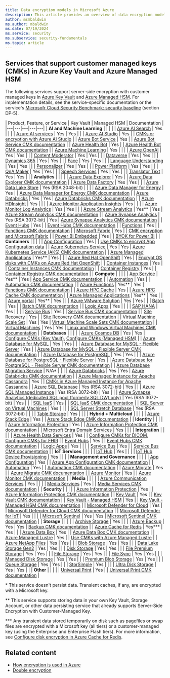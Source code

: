 ```yaml
---
title: Data encryption models in Microsoft Azure
description: This article provides an overview of data encryption models In Microsoft Azure.
author: msmbaldwin
ms.author: mbaldwin
ms.date: 07/19/2024
ms.service: security
ms.subservice: security-fundamentals
ms.topic: article
---
```


## Services that support customer managed keys (CMKs) in Azure Key Vault and Azure Managed HSM

The following services support server-side encryption with customer managed keys in [Azure Key Vault](/azure/key-vault/) and [Azure Managed HSM](/azure/key-vault/managed-hsm/). For implementation details, see the service-specific documentation or the service's [Microsofr Cloud Security Benchmark: security baseline](/security/benchmark/azure/baselines/) (section DP-5).

| Product, Feature, or Service | Key Vault | Managed HSM | Documentation |
|---|---|---|---|---|
| **AI and Machine Learning** | | | |
| [Azure AI Search](/azure/search/) | Yes | | |
| [Azure AI services](/azure/cognitive-services/) | Yes | Yes | |
| [Azure AI Studio](/azure/ai-studio) | Yes | | [CMKs or encryption with Azure AI Studio](/azure/ai-studio/concepts/encryption-keys-portal) |
| [Azure Bot Service](/azure/bot-service/) | Yes | | [Azure Bot Service CMK documentation](/bot-service/bot-service-encryption#customer-managed-keys-with-azure-key-vault) |
| [Azure Health Bot](/azure/health-bot/) | Yes | | [Azure Health Bot CMK documentation](/azure/health-bot/cmk) |
| [Azure Machine Learning](/azure/machine-learning/) | Yes | | |
| [Azure OpenAI](/azure/ai-services/openai/) | Yes | Yes | |
| [Content Moderator](/azure/cognitive-services/content-moderator/) | Yes | Yes | |
| [Dataverse](/powerapps/maker/data-platform/) | Yes | Yes | |
| [Dynamics 365](/dynamics365/) | Yes | Yes | |
| [Face](/azure/cognitive-services/face/) | Yes | Yes | |
| [Language Understanding](/azure/cognitive-services/luis/) | Yes | Yes | |
| [Personalizer](/azure/cognitive-services/personalizer/) | Yes | Yes | |
| [Power Platform](/power-platform/) | Yes | Yes | |
| [QnA Maker](/azure/cognitive-services/qnamaker/) | Yes | Yes | |
| [Speech Services](/azure/cognitive-services/speech-service/) | Yes | Yes | |
| [Translator Text](/azure/cognitive-services/translator/) | Yes | Yes | |
| **Analytics** | | | |
| [Azure Data Explorer](/azure/data-explorer/) | Yes | | [Azure Data Explorer CMK documentation](/data-explorer/customer-managed-keys-portal) |
| [Azure Data Factory](/azure/data-factory/) | Yes | Yes | |
| [Azure Data Lake Store](/azure/data-lake-store/) | Yes (RSA 2048-bit) | | |
| [Azure Data Manager for Energy](/azure/energy-data-services/) | Yes | | [Azure Data Manager for Energy CMK documentation](/azure/energy-data-services/how-to-manage-data-security-and-encryption) |
| [Azure Databricks](/azure/databricks/) | Yes | Yes | [Azure Databricks CMK documentation](/databricks/security/keys/customer-managed-key-managed-services-azure) |
| [Azure HDInsight](/azure/hdinsight/) | Yes | | |
| [Azure Monitor Application Insights](/azure/azure-monitor/app/) | Yes | | |
| [Azure Monitor Log Analytics](/azure/azure-monitor/logs/) | Yes | Yes | |
| [Azure Stream Analytics](/azure/stream-analytics/) | Yes\*\* | Yes | [Azure Stream Analytics CMK documentation](/stream-analytics/data-protection) |
| [Azure Synapse Analytics](/azure/synapse-analytics/) | Yes (RSA 3072-bit) | Yes | [Azure Synapse Analytics CMK documentation](/azure/synapse-analytics/security/workspaces-encryption) |
| [Event Hubs](/azure/event-hubs/) | Yes | | [Event Hubs CMK documentation](/event-hubs/configure-customer-managed-key) |
| [Functions](/azure/azure-functions/) | Yes | | [Functions CMK documentation](/azure/azure-functions/configure-encrypt-at-rest-using-cmk) |
| [Microsoft Fabric](/fabric) | Yes | | [CMK encryption and Microsoft Fabric](/fabric/security/security-scenario#customer-managed-key-cmk-encryption-and-microsoft-fabric) |
| [Power BI Embedded](/power-bi) | Yes | | [BYOK for Power BI](/power-bi/enterprise/service-encryption-byok) |
| **Containers** | | | |
| [App Configuration](/azure/azure-app-configuration/) | Yes | | [Use CMKs to encrypt App Configuration data](/azure/azure-app-configuration/concept-customer-managed-keys) |
| [Azure Kubernetes Service](/azure/aks/) | Yes | Yes | [Azure Kubernetes Service (AKS) CMK documentation](/azure/aks/enable-host-encryption) |
| [Azure Managed Applications](/azure/azure-resource-manager/managed-applications/) | Yes\*\* | Yes | |
| [Azure Red Hat OpenShift](/azure/openshift/) | Yes | | [Encrypt OS disks with CMKs on Azure Red Hat OpenShift](/azure/openshift/howto-byok) |
| [Container Instances](/azure/container-instances/) | Yes | | [Container Instances CMK documentation](/container-instances/container-instances-encrypt-data#encrypt-data-with-a-customer-managed-key) |
| [Container Registry](/azure/container-registry/) | Yes | | [Container Registry CMK documentation](/container-registry/container-registry-customer-managed-keys) |
| **Compute** | | | |
| [App Service](/azure/app-service/) | Yes\*\* | Yes | [App Service CMK documentation](/app-service/configure-encrypt-at-rest-using-cmk) |
| [Automation](/azure/automation/) | Yes | | [Automation CMK documentation](/automation/automation-secure-asset-encryption) |
| [Azure Functions](/azure/azure-functions/) | Yes\*\* | Yes | [Functions CMK documentation](/azure/azure-functions/configure-encrypt-at-rest-using-cmk) |
| [Azure HPC Cache](/azure/hpc-cache/) | Yes | | [Azure HPC Cache CMK documentation](/azure/hpc-cache/customer-keys) |
| [Azure Managed Applications](/azure/azure-resource-manager/managed-applications/) | Yes\*\* | Yes | |
| [Azure portal](/azure/azure-portal/) | Yes\*\* | Yes | |
| [Azure VMware Solution](/azure/azure-vmware/) | Yes | Yes | |
| [Batch](/azure/batch/) | Yes | | [Batch CMK documentation](/azure/batch/batch-customer-managed-key) |
| [Logic Apps](/azure/logic-apps/) | Yes | | |
| [SAP HANA](/azure/sap/large-instances/hana-overview-architecture) | Yes | | |
| [Service Bus](/azure/service-bus-messaging/) | Yes | | [Service Bus CMK documentation](/service-bus-messaging/configure-customer-managed-key) |
| [Site Recovery](/azure/site-recovery/) | Yes | | [Site Recovery CMK documentation](/azure/site-recovery/azure-to-azure-how-to-enable-replication-cmk-disks) |
| [Virtual Machine Scale Set](/azure/virtual-machine-scale-sets/) | Yes | Yes | [Virtual Machine Scale Sets CMK documentation](/virtual-machines/linux/disk-encryption-key-vault) |
| [Virtual Machines](/azure/virtual-machines/) | Yes | Yes | [Linux and Windows Virtual Machines CMK documentation](/azure/virtual-machines/disk-encryption#customer-managed-keys) |
| **Databases** | | | |
| [Azure Cosmos DB](/azure/cosmos-db/) | Yes | Yes | [Configure CMKs (Key Vault)](/azure/cosmos-db/how-to-setup-cmk), [Configure CMKs (Managed HSM)](/azure/cosmos-db/how-to-setup-customer-managed-keys-mhsm) |
| [Azure Database for MySQL](/azure/mysql/) | Yes | Yes | |
| [Azure Database for MySQL - Flexible Server](/azure/mysql/flexible-server/) | Yes | | [Azure Database for MySQL - Flexible Server CMK documentation](/azure/mysql/flexible-server/concepts-customer-managed-key) |
| [Azure Database for PostgreSQL](/azure/postgresql/) | Yes | Yes | |
| [Azure Database for PostgreSQL - Flexible Server](/azure/postgresql/flexible-server/) | Yes | | [Azure Database for PostgreSQL - Flexible Server CMK documentation](/azure/postgresql/flexible-server/concepts-data-encryption) |
| [Azure Database Migration Service](/azure/dms/) | N/A\* | | |
| [Azure Databricks](/azure/databricks/) | Yes | Yes | [Azure Databricks CMK documentation](/databricks/security/keys/customer-managed-key-managed-services-azure) |
| [Azure Managed Instance for Apache Cassandra](/azure/managed-instance-apache-cassandra/) | Yes | | [CMKs in Azure Managed Instance for Apache Cassandra](/azure/managed-instance-apache-cassandra/customer-managed-keys) |
| [Azure SQL Database](/azure/azure-sql/database/) | Yes (RSA 3072-bit) | Yes | |
| [Azure SQL Managed Instance](/azure/azure-sql/managed-instance/) | Yes (RSA 3072-bit) | Yes | |
| [Azure Synapse Analytics (dedicated SQL pool (formerly SQL DW) only)](/azure/synapse-analytics/) | Yes (RSA 3072-bit) | Yes | |
| [SQL IaaS](/azure/virtual-machines/sql/) | Yes | | [SQL IaaS CMK documentation](/azure/virtual-machines/disks-enable-customer-managed-keys-portal) |
| [SQL Server on Virtual Machines](/azure/virtual-machines/windows/sql/) | Yes | | |
| [SQL Server Stretch Database](/sql/sql-server/stretch-database/) | Yes (RSA 3072-bit) | | |
| [Table Storage](/azure/storage/tables/) | Yes | | |
| **Hybrid + Multicloud** | | | |
| [Azure Stack Edge](/azure/databox-online/) | Yes | | [Azure Stack Edge CMK documentation](/azure/databox-online/azure-stack-edge-pro-r-security#protect-data-at-rest) |
| **Identity** | | | |
| [Azure Information Protection](/azure/information-protection/) | Yes | | [Azure Information Protection CMK documentation](/information-protection/how-does-it-work#how-the-azure-rms-cryptographic-keys-are-stored-and-secured) |
| [Microsoft Entra Domain Services](/azure/active-directory-domain-services/) | Yes | | |
| **Integration** | | | |
| [Azure Health Data Services](/azure/healthcare-apis/) | Yes | | [Configure CMKs for DICOM](/azure/healthcare-apis/dicom/configure-customer-managed-keys), [Configure CMKs for FHIR](/azure/healthcare-apis/fhir/configure-customer-managed-keys) |
| [Event Hubs](/azure/event-hubs/) | Yes | | [Event Hubs CMK documentation](/event-hubs/configure-customer-managed-key) |
| [Logic Apps](/azure/logic-apps/) | Yes | | |
| [Service Bus](/azure/service-bus-messaging/) | Yes | | [Service Bus CMK documentation](/service-bus-messaging/configure-customer-managed-key) |
| **IoT Services** | | | |
| [IoT Hub](/azure/iot-hub/) | Yes | | |
| [IoT Hub Device Provisioning](/azure/iot-dps/) | Yes | | |
| **Management and Governance** | | | |
| [App Configuration](/azure/azure-app-configuration/) | Yes | | [Azure App Configuration CMK documentation](/azure-app-configuration/concept-customer-managed-keys) |
| [Automation](/azure/automation/) | Yes | | [Automation CMK documentation](/automation/automation-secure-asset-encryption) |
| [Azure Migrate](/azure/migrate/) | Yes | | [Azure Migrate CMK documentation](/migrate/tutorial-migrate-vmware) |
| [Azure Monitor](/azure/azure-monitor) | Yes | | [Azure Monitor CMK documentation](/azure-monitor/logs/customer-managed-keys) |
| **Media** | | | |
| [Azure Communication Services](/azure/communication-services/) | Yes | | |
| [Media Services](/azure/media-services/) | Yes | | [Media Services CMK documentation](/media-services/latest/concept-use-customer-managed-keys-byok) |
| **Security** | | | |
| [Azure Information Protection](/azure/information-protection/) | Yes | | [Azure Information Protection CMK documentation](/information-protection/how-does-it-work#how-the-azure-rms-cryptographic-keys-are-stored-and-secured) |
| [Key Vault](/azure/key-vault/) | Yes | | [Key Vault CMK documentation](/key-vault/general/overview#securely-store-secrets-and-keys) |
| [Key Vault - Managed HSM](/azure/key-vault/managed-hsm/) | Yes | | [Key Vault - Managed HSM CMK documentation](/key-vault/managed-hsm/security-domain) |
| [Microsoft Defender for Cloud](/azure/defender-for-cloud/) | Yes | | [Microsoft Defender for Cloud CMK documentation](/azure/azure-monitor/logs/customer-managed-keys) |
| [Microsoft Defender for IoT](/azure/defender-for-iot/) | Yes | | |
| [Microsoft Sentinel](/azure/sentinel/) | Yes | Yes | [Microsoft Sentinel CMK documentation](/azure/sentinel/customer-managed-keys) |
| **Storage** | | | |
| [Archive Storage](/azure/storage/blobs/archive-blob) | Yes | | |
| [Azure Backup](/azure/backup/) | Yes | Yes | [Backup CMK documentation](/backup/encryption-at-rest-with-cmk) |
| [Azure Cache for Redis](/azure/azure-cache-for-redis/) | Yes\*\*\* | Yes | |
| [Azure Data Box](/azure/databox/) | Yes | | [Azure Data Box CMK documentation](/databox/data-box-customer-managed-encryption-key-portal) |
| [Azure Managed Lustre](/azure/azure-managed-lustre/) | Yes | | [Use CMKs with Azure Managed Lustre](/azure/azure-managed-lustre/customer-managed-encryption-keys) |
| [Azure NetApp Files](/azure/azure-netapp-files/) | Yes | Yes | |
| [Blob Storage](/azure/storage/blobs/) | Yes | Yes | |
| [Data Lake Storage Gen2](/azure/storage/blobs/data-lake-storage-introduction/) | Yes | Yes | |
| [Disk Storage](/azure/virtual-machines/disks-types/) | Yes | Yes | |
| [File Premium Storage](/azure/storage/files/) | Yes | Yes | |
| [File Storage](/azure/storage/files/) | Yes | Yes | |
| [File Sync](/azure/storage/file-sync/file-sync-introduction) | Yes | Yes | |
| [Managed Disk Storage](/azure/virtual-machines/disks-types/) | Yes | Yes | |
| [Premium Blob Storage](/azure/storage/blobs/) | Yes | Yes | |
| [Queue Storage](/azure/storage/queues/) | Yes | Yes | |
| [StorSimple](/azure/storsimple/) | Yes | | |
| [Ultra Disk Storage](/azure/virtual-machines/disks-types/) | Yes | Yes | |
| **Other** | | | |
| [Universal Print](https://docs.microsoft.com/universal-print/) | Yes | | [Universal Print CMK documentation](https://docs.microsoft.com/universal-print/fundamentals/universal-print-encryption) |


\* This service doesn't persist data. Transient caches, if any, are encrypted with a Microsoft key.

\*\* This service supports storing data in your own Key Vault, Storage Account, or other data persisting service that already supports Server-Side Encryption with Customer-Managed Key.

\*\*\* Any transient data stored temporarily on disk such as pagefiles or swap files are encrypted with a Microsoft key (all tiers) or a customer-managed key (using the Enterprise and Enterprise Flash tiers). For more information, see [Configure disk encryption in Azure Cache for Redis](../../azure-cache-for-redis/cache-how-to-encryption.md).

## Related content

- [How encryption is used in Azure](encryption-overview.md)
- [Double encryption](double-encryption.md)
